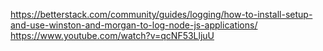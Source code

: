 https://betterstack.com/community/guides/logging/how-to-install-setup-and-use-winston-and-morgan-to-log-node-js-applications/
https://www.youtube.com/watch?v=qcNF53LljuU
